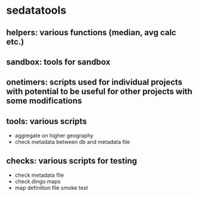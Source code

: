 # sedatatools

## helpers: various functions (median, avg calc etc.)
## sandbox: tools for sandbox
## onetimers: scripts used for individual projects with potential to be useful for other projects with some modifications
## tools: various scripts 
- aggregate on higher geography
- check metadata between db and metadata file
## checks: various scripts for testing
- check metadata file
- check dingo maps
- map definition file smoke test

